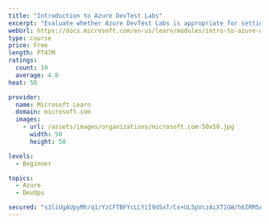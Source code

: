 ```yaml
---
title: "Introduction to Azure DevTest Labs"
excerpt: "Evaluate whether Azure DevTest Labs is appropriate for setting up virtual machine environments for your team."
webUrl: https://docs.microsoft.com/en-us/learn/modules/intro-to-azure-devtest-labs/
type: course
price: Free
length: PT47M
ratings:
  count: 10
  average: 4.8
heat: 50

provider:
  name: Microsoft Learn
  domain: microsoft.com
  images:
    - url: /assets/images/organizations/microsoft.com-50x50.jpg
      width: 50
      height: 50

levels:
  - Beginner

topics:
  - Azure
  - DevOps

secured: "s3liUgAUpyMh/q1/YzCFTBFYcLLYiI9dSxT/Cx+UL5pVczAiXT1GW/h6IRM5Aczf++8qhgWcC+12MXbXJ68NgKXpNKLRKngoKgB2jX48dIUhsWuTmVcLfeIZMJyjFkCPSohTR0Gzk2T089T3hzfMcTykvoW6/FDprizHGJb7CpPe+LcKaTOJu6HYeIYPl4XSCnEm6g4aQe+xji3N6z9sSEVaLbM3El8zodBu8i1cxzuBgKIFUip+otD7JtCTSkYIqtGJS1bdk1c1C0VrlHYYuhUp4/fJs5jtrUOEstJ3AUDsP2jJK3w9dZmKwtr8S9fZAdjRbwaj7KtsEEwxl1YoG4ujT4AhiCuf58gZP015oNi1yMBad/LPFH+ybRKIrMN5sPW8Fp5FONhjWKmo4h82pZ70uuRymggWrRJFY4NTF3g=;D/DsedleMuN/g+UxNkBLdQ=="
---
```


